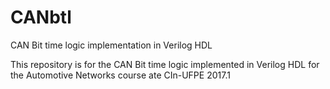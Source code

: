 # CANbtl

CAN Bit time logic implementation in Verilog HDL

This repository is for the CAN Bit time logic implemented in Verilog HDL for the Automotive Networks course ate CIn-UFPE 2017.1

